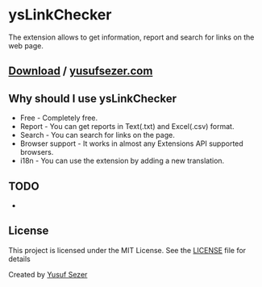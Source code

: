 # ysLinkChecker
The extension allows to get information, report and search for links on the web page.

## [Download](https://github.com/yusufsefasezer/ysLinkChecker/archive/master.zip) / [yusufsezer.com](https://www.yusufsezer.com)

## Why should I use ysLinkChecker
* Free - Completely free.
* Report - You can get reports in Text(.txt) and Excel(.csv) format.
* Search - You can search for links on the page.
* Browser support - It works in almost any Extensions API supported browsers.
* i18n - You can use the extension by adding a new translation.

## TODO

-

## License
This project is licensed under the MIT License. See the [LICENSE](LICENSE) file for details

Created by [Yusuf Sezer](https://www.yusufsezer.com)
